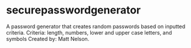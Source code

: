 # securepasswordgenerator
A password generator that creates random passwords based on inputted criteria.
Criteria: length, numbers, lower and upper case letters, and symbols
Created by: Matt Nelson.
